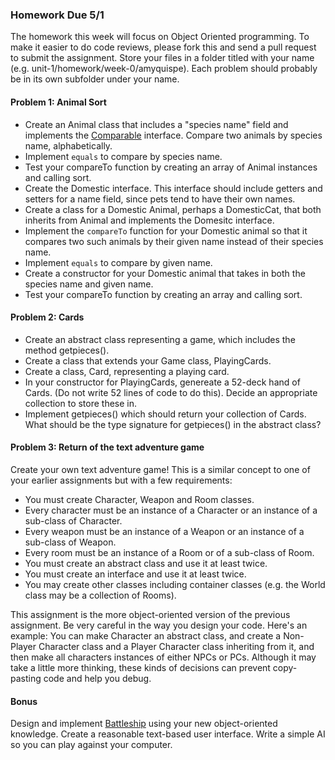 ### Homework Due 5/1

The homework this week will focus on Object Oriented programming.
To make it easier to do code reviews, please fork this and send a pull request
to submit the assignment. Store your files in a folder titled with your name
(e.g. unit-1/homework/week-0/amyquispe). Each problem should probably be in
its own subfolder under your name.

#### Problem 1: Animal Sort

* Create an Animal class that includes a "species name" field and implements the
[Comparable](https://docs.oracle.com/javase/7/docs/api/java/lang/Comparable.html) interface.
Compare two animals by species name, alphabetically.
* Implement `equals` to compare by species name.
* Test your compareTo function by creating an array of Animal instances and calling sort.
* Create the Domestic interface. This interface should include getters and setters for a name field,
since pets tend to have their own names.
* Create a class for a Domestic Animal, perhaps a DomesticCat, that both inherits from Animal
and implements the Domesitc interface.
* Implement the `compareTo` function for your Domestic animal so that it compares two such animals
by their given name instead of their species name. 
* Implement `equals` to compare by given name.
* Create a constructor for your Domestic animal that takes in both the species name and given name.
* Test your compareTo function by creating an array and calling sort.

#### Problem 2: Cards
* Create an abstract class representing a game, which includes the method getpieces().
* Create a class that extends your Game class, PlayingCards.
* Create a class, Card, representing a playing card.
* In your constructor for PlayingCards, genereate a 52-deck hand of Cards. (Do not write 52 lines of code to
do this). Decide an appropriate collection to store these in.
* Implement getpieces() which should return your collection of Cards. What should be the type signature
for getpieces() in the abstract class?

#### Problem 3: Return of the text adventure game
Create your own text adventure game! This is a similar concept to one of your earlier assignments but with
a few requirements:
* You must create Character, Weapon and Room classes.
* Every character must be an instance of a Character or an instance of a sub-class of Character.
* Every weapon must be an instance of a Weapon or an instance of a sub-class of Weapon.
* Every room must be an instance of a Room or of a sub-class of Room.
* You must create an abstract class and use it at least twice.
* You must create an interface and use it at least twice.
* You may create other classes including container classes (e.g. the World class may be a collection of
Rooms).

This assignment is the more object-oriented version of the previous assignment. Be very careful in the way
you design your code. Here's an example: You can make Character an abstract class, and create a Non-Player Character
class and a Player Character class inheriting from it, and then make all characters instances of either NPCs or PCs.
Although it may take a little more thinking, these kinds of decisions can prevent copy-pasting code and help you debug.

#### Bonus
Design and implement [Battleship](http://en.wikipedia.org/wiki/Battleship_%28game%29) using your new object-oriented knowledge. Create a reasonable text-based user interface. Write a simple AI so you can play against your computer.
